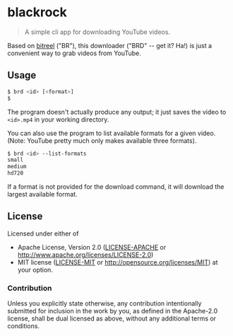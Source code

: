 # blackrock

> A simple cli app for downloading YouTube videos.

Based on [bitreel](https://github.com/archer884/bitreel) ("BR"), this downloader ("BRD" -- get it? Ha!) is just a convenient way to grab videos from YouTube.

## Usage

```sh
$ brd <id> [<format>]
$
```

The program doesn't actually produce any output; it just saves the video to `<id>.mp4` in your working directory.

You can also use the program to list available formats for a given video. (Note: YouTube pretty much only makes available three formats).

```sh
$ brd <id> --list-formats
small
medium
hd720
```

If a format is not provided for the download command, it will download the largest available format.

## License

Licensed under either of
 * Apache License, Version 2.0 ([LICENSE-APACHE](LICENSE-APACHE) or http://www.apache.org/licenses/LICENSE-2.0)
 * MIT license ([LICENSE-MIT](LICENSE-MIT) or http://opensource.org/licenses/MIT)
at your option.

### Contribution

Unless you explicitly state otherwise, any contribution intentionally submitted
for inclusion in the work by you, as defined in the Apache-2.0 license, shall be dual licensed as above, without any
additional terms or conditions.

[LICENSE-APACHE]: https://github.com/archer884/bitreel/blob/master/LICENSE-MIT
[LICENSE-MIT]: https://github.com/archer884/bitreel/blob/master/LICENSE-APACHE
